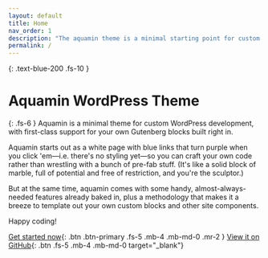 ```yaml
---
layout: default
title: Home
nav_order: 1
description: "The aquamin theme is a minimal starting point for custom WordPress theme development."
permalink: /
---
```


{: .text-blue-200 .fs-10 }
# Aquamin WordPress Theme

{: .fs-6 }
Aquamin is a minimal theme for custom WordPress development, with first-class support for your own Gutenberg blocks built right in.

Aquamin starts out as a white page with blue links that turn purple when you click 'em—i.e. there's no styling yet—so you can craft your own code rather than wrestling with a bunch of pre-fab stuff. (It's like a solid block of marble, full of potential and free of restriction, and you're the sculptor.)

But at the same time, aquamin comes with some handy, almost-always-needed features already baked in, plus a methodology that makes it a breeze to template out your own custom blocks and other site components.

Happy coding!

[Get started now](/aquamin/quickstart/){: .btn .btn-primary .fs-5 .mb-4 .mb-md-0 .mr-2 } [View it on GitHub](https://github.com/tcmulder/aquamin){: .btn .fs-5 .mb-4 .mb-md-0 target="_blank"}